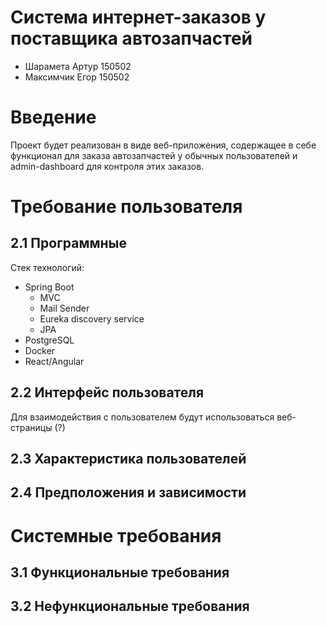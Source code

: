 # Система интернет-заказов у поставщика автозапчастей

- Шарамета Артур 150502
- Максимчик Егор 150502

#  Введение

Проект будет реализован в виде веб-приложения, содержащее в себе функционал для заказа автозапчастей у обычных пользователей и admin-dashboard для контроля этих заказов.

# Требование пользователя

## 2.1 Программные 

Стек технологий:
- Spring Boot
    - MVC
    - Mail Sender
    - Eureka discovery service
    - JPA
- PostgreSQL
- Docker
- React/Angular 

## 2.2 Интерфейс пользователя

Для взаимодействия с пользователем будут использоваться веб-страницы (?)

## 2.3 Характеристика пользователей


## 2.4 Предположения и зависимости

# Системные требования

## 3.1 Функциональные требования

## 3.2 Нефункциональные требования